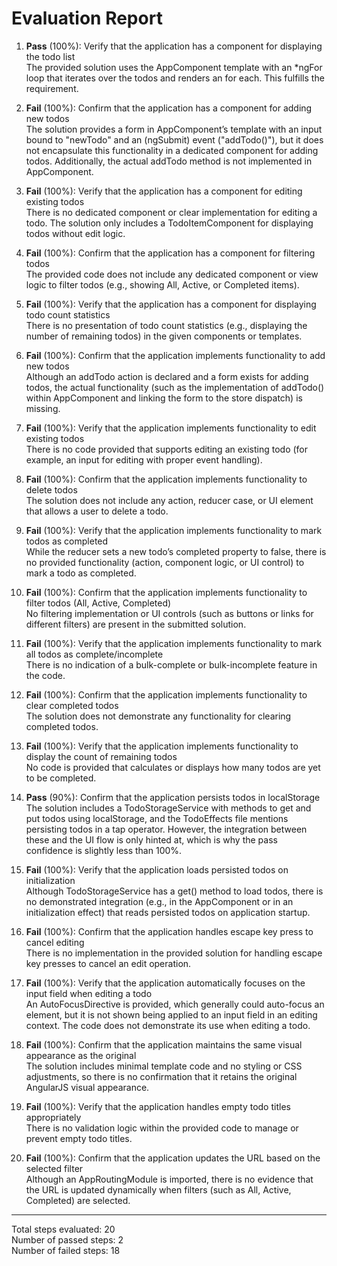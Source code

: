 # Evaluation Report

1. **Pass** (100%): Verify that the application has a component for displaying the todo list  
   The provided solution uses the AppComponent template with an *ngFor loop that iterates over the todos and renders an <app-todo-item> for each. This fulfills the requirement.

2. **Fail** (100%): Confirm that the application has a component for adding new todos  
   The solution provides a form in AppComponent’s template with an input bound to "newTodo" and an (ngSubmit) event ("addTodo()"), but it does not encapsulate this functionality in a dedicated component for adding todos. Additionally, the actual addTodo method is not implemented in AppComponent.

3. **Fail** (100%): Verify that the application has a component for editing existing todos  
   There is no dedicated component or clear implementation for editing a todo. The solution only includes a TodoItemComponent for displaying todos without edit logic.

4. **Fail** (100%): Confirm that the application has a component for filtering todos  
   The provided code does not include any dedicated component or view logic to filter todos (e.g., showing All, Active, or Completed items).

5. **Fail** (100%): Verify that the application has a component for displaying todo count statistics  
   There is no presentation of todo count statistics (e.g., displaying the number of remaining todos) in the given components or templates.

6. **Fail** (100%): Confirm that the application implements functionality to add new todos  
   Although an addTodo action is declared and a form exists for adding todos, the actual functionality (such as the implementation of addTodo() within AppComponent and linking the form to the store dispatch) is missing.

7. **Fail** (100%): Verify that the application implements functionality to edit existing todos  
   There is no code provided that supports editing an existing todo (for example, an input for editing with proper event handling).

8. **Fail** (100%): Confirm that the application implements functionality to delete todos  
   The solution does not include any action, reducer case, or UI element that allows a user to delete a todo.

9. **Fail** (100%): Verify that the application implements functionality to mark todos as completed  
   While the reducer sets a new todo’s completed property to false, there is no provided functionality (action, component logic, or UI control) to mark a todo as completed.

10. **Fail** (100%): Confirm that the application implements functionality to filter todos (All, Active, Completed)  
    No filtering implementation or UI controls (such as buttons or links for different filters) are present in the submitted solution.

11. **Fail** (100%): Verify that the application implements functionality to mark all todos as complete/incomplete  
    There is no indication of a bulk-complete or bulk-incomplete feature in the code.

12. **Fail** (100%): Confirm that the application implements functionality to clear completed todos  
    The solution does not demonstrate any functionality for clearing completed todos.

13. **Fail** (100%): Verify that the application implements functionality to display the count of remaining todos  
    No code is provided that calculates or displays how many todos are yet to be completed.

14. **Pass** (90%): Confirm that the application persists todos in localStorage  
    The solution includes a TodoStorageService with methods to get and put todos using localStorage, and the TodoEffects file mentions persisting todos in a tap operator. However, the integration between these and the UI flow is only hinted at, which is why the pass confidence is slightly less than 100%.

15. **Fail** (100%): Verify that the application loads persisted todos on initialization  
    Although TodoStorageService has a get() method to load todos, there is no demonstrated integration (e.g., in the AppComponent or in an initialization effect) that reads persisted todos on application startup.

16. **Fail** (100%): Confirm that the application handles escape key press to cancel editing  
    There is no implementation in the provided solution for handling escape key presses to cancel an edit operation.

17. **Fail** (100%): Verify that the application automatically focuses on the input field when editing a todo  
    An AutoFocusDirective is provided, which generally could auto-focus an element, but it is not shown being applied to an input field in an editing context. The code does not demonstrate its use when editing a todo.

18. **Fail** (100%): Confirm that the application maintains the same visual appearance as the original  
    The solution includes minimal template code and no styling or CSS adjustments, so there is no confirmation that it retains the original AngularJS visual appearance.

19. **Fail** (100%): Verify that the application handles empty todo titles appropriately  
    There is no validation logic within the provided code to manage or prevent empty todo titles.

20. **Fail** (100%): Confirm that the application updates the URL based on the selected filter  
    Although an AppRoutingModule is imported, there is no evidence that the URL is updated dynamically when filters (such as All, Active, Completed) are selected.

---

Total steps evaluated: 20  
Number of passed steps: 2  
Number of failed steps: 18